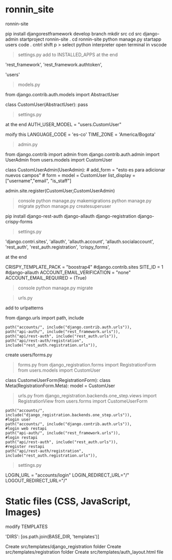 # ronnin_site

ronnin-site

pip install djangorestframework
develop branch
mkdir src
cd src
django-admin startproject ronnin-site .
cd ronnin-site
python manage.py startapp users
code .
cntrl shift p > select python interpreter
open terminal in vscode

>settings.py
add to INSTALLED_APPS at the end  

'rest_framework',
'rest_framework.authtoken',

'users'




>models.py

from django.contrib.auth.models import AbstractUser

class CustomUser(AbstractUser):
    pass

>settings.py

at the end
AUTH_USER_MODEL = "users.CustomUser"

moify this
LANGUAGE_CODE = 'es-co'
TIME_ZONE = 'America/Bogota'

>admin.py

from django.contrib import admin
from django.contrib.auth.admin import UserAdmin
from users.models import CustomUser

class CustomUserAdmin(UserAdmin):
    # add_form = "esto es para adicionar nuevos campos"
    # form = 
    model = CustomUser
    list_display = ["username","email", "is_staff"]

admin.site.register(CustomUser,CustomUserAdmin)

>console
python manage.py makemigrations
python manage.py migrate
python manage.py createsuperuser

pip install django-rest-auth django-allauth django-registration django-crispy-forms

>settings.py

'django.contri.sites',
'allauth',
'allauth.account',
'allauth.socialaccount',
'rest_auth',
'rest_auth.registration',
'crispy_forms',

at the end

CRISPY_TEMPLATE_PACK = "boostrap4"
#django.contrib.sites
SITE_ID = 1
#django-allauth
ACCOUNT_EMAIL_VERIFICATION = "none"
ACCOUNT_EMAIL_REQUIRED = (True)

>console
python  manage.py migrate

>urls.py

add to urlpatterns

from django.urls import path, include

    path("accounts/", include("django.contrib.auth.urls")),
    path("api-auth/", include("rest_framework.urls")),
    path("api/rest-auth", include("rest_auth.urls")),
    path("api/rest-auth/registration", include("rest_auth.registration.urls")),

create users/forms.py
>forms.py
from django_registration.forms import RegistrationForm
from users.models import CustomUser

class CustomeUserForm(RegistrationForm):
    class Meta(RegistrationForm.Meta):
        model = CustomUser

>urls.py
from django_registration.backends.one_step.views import RegistrationView
from users.forms import CustomeUserForm

    path("accounts/", include("django_registration.backends.one_step.urls")),
    #login user
    path("accounts/", include("django.contrib.auth.urls")),
    #login web restapi
    path("api-auth/", include("rest_framework.urls")),
    #login restapi
    path("api/rest-auth", include("rest_auth.urls")),
    #register restapi
    path("api/rest-auth/registration", include("rest_auth.registration.urls")),

>settings.py

LOGIN_URL = "accounts/login"
LOGIN_REDIRECT_URL="/"
LOGOUT_REDIRECT_URL="/"
# Static files (CSS, JavaScript, Images)

modify TEMPLATES 

'DIRS': [os.path.join(BASE_DIR, 'templates')]

Create src/templates/django_registration folder
Create src/templates/registration folder
Create src/templates/auth_layout.html file